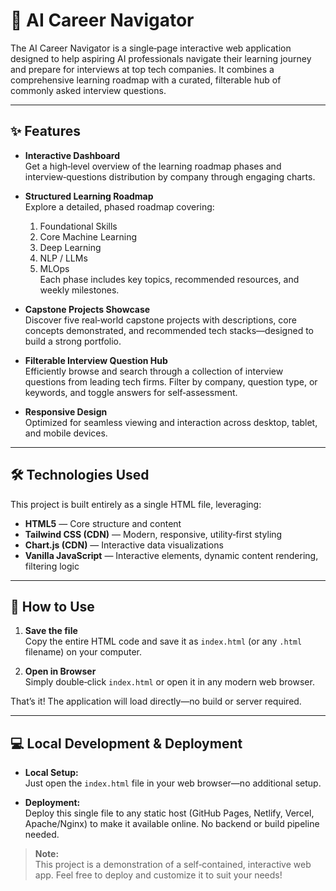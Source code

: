 # 🚀 AI Career Navigator

The AI Career Navigator is a single‑page interactive web application designed to help aspiring AI professionals navigate their learning journey and prepare for interviews at top tech companies. It combines a comprehensive learning roadmap with a curated, filterable hub of commonly asked interview questions.

---

## ✨ Features

- **Interactive Dashboard**  
  Get a high‑level overview of the learning roadmap phases and interview‑questions distribution by company through engaging charts.

- **Structured Learning Roadmap**  
  Explore a detailed, phased roadmap covering:
  1. Foundational Skills  
  2. Core Machine Learning  
  3. Deep Learning  
  4. NLP / LLMs  
  5. MLOps  
  Each phase includes key topics, recommended resources, and weekly milestones.

- **Capstone Projects Showcase**  
  Discover five real‑world capstone projects with descriptions, core concepts demonstrated, and recommended tech stacks—designed to build a strong portfolio.

- **Filterable Interview Question Hub**  
  Efficiently browse and search through a collection of interview questions from leading tech firms. Filter by company, question type, or keywords, and toggle answers for self‑assessment.

- **Responsive Design**  
  Optimized for seamless viewing and interaction across desktop, tablet, and mobile devices.

---

## 🛠️ Technologies Used

This project is built entirely as a single HTML file, leveraging:

- **HTML5** — Core structure and content  
- **Tailwind CSS (CDN)** — Modern, responsive, utility‑first styling  
- **Chart.js (CDN)** — Interactive data visualizations  
- **Vanilla JavaScript** — Interactive elements, dynamic content rendering, filtering logic

---

## 🚀 How to Use

1. **Save the file**  
   Copy the entire HTML code and save it as `index.html` (or any `.html` filename) on your computer.

2. **Open in Browser**  
   Simply double‑click `index.html` or open it in any modern web browser.

That’s it! The application will load directly—no build or server required.

---

## 💻 Local Development & Deployment

- **Local Setup:**  
  Just open the `index.html` file in your web browser—no additional setup.

- **Deployment:**  
  Deploy this single file to any static host (GitHub Pages, Netlify, Vercel, Apache/Nginx) to make it available online. No backend or build pipeline needed.

> **Note:**  
> This project is a demonstration of a self‑contained, interactive web app. Feel free to deploy and customize it to suit your needs!

